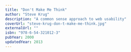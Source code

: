```yaml
---
title: "Don't Make Me Think"
author: "Steve Krug"
description: "A common sense approach to web usability"
coverUrl: "steve-krug-don-t-make-me-think.jpg"
externalUrl: ""
isbn: "978-6-54-321012-3"
pubYear: 2000
updatedYear: 2013
---
```

